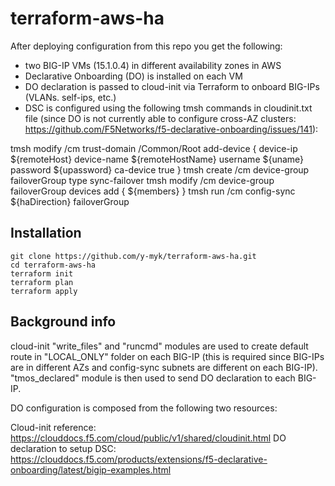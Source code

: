 # terraform-aws-ha 

After deploying configuration from this repo you get the following:

- two BIG-IP VMs (15.1.0.4) in different availability zones in AWS
- Declarative Onboarding (DO) is installed on each VM
- DO declaration is passed to cloud-init via Terraform to onboard BIG-IPs (VLANs. self-ips, etc.)
- DSC is configured using the following tmsh commands in cloudinit.txt file (since DO is not currently able to configure cross-AZ clusters: https://github.com/F5Networks/f5-declarative-onboarding/issues/141):

tmsh modify /cm trust-domain /Common/Root add-device { device-ip ${remoteHost} device-name ${remoteHostName} username ${uname} password ${upassword} ca-device true }
tmsh create /cm device-group failoverGroup type sync-failover
tmsh modify /cm device-group failoverGroup devices add { ${members} }
tmsh run /cm config-sync ${haDirection} failoverGroup

## Installation

```
git clone https://github.com/y-myk/terraform-aws-ha.git
cd terraform-aws-ha
terraform init
terraform plan
terraform apply
```

## Background info

cloud-init "write_files" and "runcmd" modules are used to create default route in "LOCAL_ONLY" folder on each BIG-IP (this is required since BIG-IPs are in different AZs and config-sync subnets are different on each BIG-IP). "tmos_declared" module is then used to send DO declaration to each BIG-IP.

DO configuration is composed from the following two resources:

Cloud-init reference: https://clouddocs.f5.com/cloud/public/v1/shared/cloudinit.html
DO declaration to setup DSC: https://clouddocs.f5.com/products/extensions/f5-declarative-onboarding/latest/bigip-examples.html
